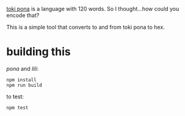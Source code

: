[toki pona](http://tokipona.org/) is a language with 120 words. So I thought...how could you encode that?

This is a simple tool that converts to and from toki pona to hex.

building this
=============

*pona* and *lili*:

    npm install
    npm run build

to test:

    npm test
